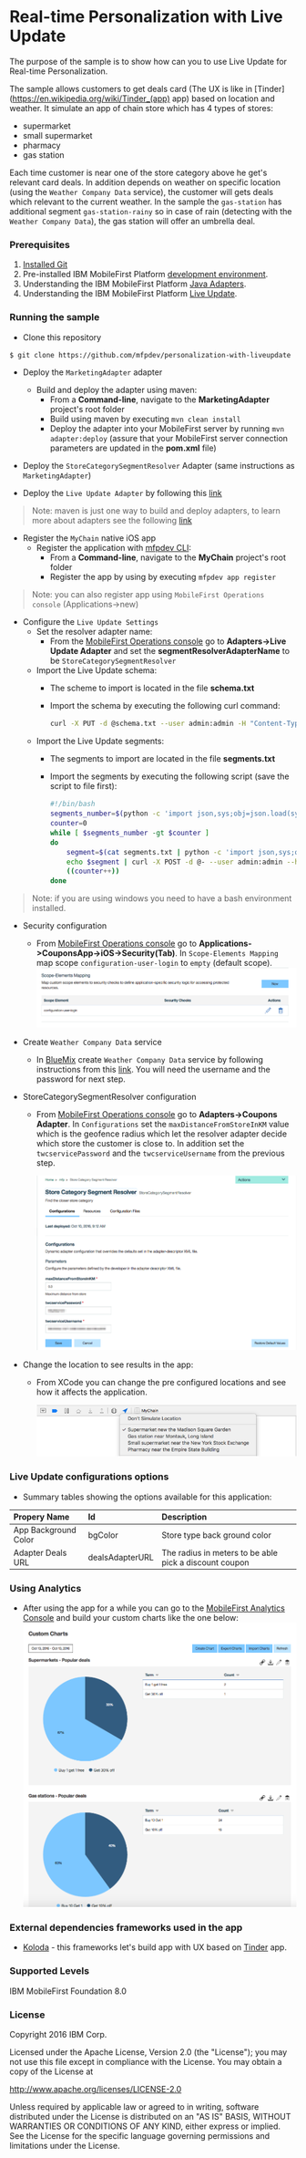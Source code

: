 # Real-time Personalization with Live Update

The purpose of the sample is to show how can you to use Live Update for Real-time Personalization.

The sample allows customers to get deals card (The UX is like in  [Tinder](https://en.wikipedia.org/wiki/Tinder_(app) app) based on location and weather. It simulate an app of chain store which has 4 types of stores:

* supermarket
* small supermarket
* pharmacy
* gas station

Each time customer is near one of the store category above he get's relevant card deals.  In addition depends on weather on specific location (using the `Weather Company Data` service), the customer will gets deals which relevant to the current weather. In the sample the `gas-station` has additional segment `gas-station-rainy` so in case of rain (detecting with the `Weather Company Data`), the gas station will offer an umbrella deal.

### Prerequisites
1. [Installed Git](https://git-scm.com/book/en/v2/Getting-Started-Installing-Git)
2. Pre-installed IBM MobileFirst Platform [development environment](https://mobilefirstplatform.ibmcloud.com/tutorials/en/foundation/8.0/setting-up-your-development-environment/).
3. Understanding the IBM MobileFirst Platform [Java Adapters](https://mobilefirstplatform.ibmcloud.com/tutorials/en/foundation/8.0/adapters/java-adapters/).
4. Understanding the IBM MobileFirst Platform [Live Update](https://mobilefirstplatform.ibmcloud.com/tutorials/en/foundation/8.0/using-the-mfpf-sdk/live-update/).

### Running the sample

- Clone this repository   

 ```bash
 $ git clone https://github.com/mfpdev/personalization-with-liveupdate
 ```

- Deploy the `MarketingAdapter` adapter
  * Build and deploy the adapter using maven:
    * From a **Command-line**, navigate to the **MarketingAdapter** project's root folder
    * Build using maven by executing `mvn clean install`
    * Deploy the adapter into your MobileFirst server by running `mvn adapter:deploy` (assure that your MobileFirst
  server connection parameters are updated in the **pom.xml** file)
- Deploy the `StoreCategorySegmentResolver` Adapter (same instructions as `MarketingAdapter`)

- Deploy the `Live Update Adapter` by following this  [link](https://mobilefirstplatform.ibmcloud.com/tutorials/en/foundation/8.0/using-the-mfpf-sdk/live-update/#adding-live-update-to-mobilefirst-server)

>Note: maven is just one way to build and deploy adapters, to learn more about adapters see the following [link](https://mobilefirstplatform.ibmcloud.com/tutorials/en/foundation/8.0/adapters/)

- Register the `MyChain` native iOS app
  * Register the application with [mfpdev CLI](https://mobilefirstplatform.ibmcloud.com/tutorials/en/foundation/8.0/using-the-mfpf-sdk/using-mobilefirst-cli-to-manage-mobilefirst-artifacts/):
    * From a **Command-line**, navigate to the **MyChain** project's root folder
    * Register the app by using by executing `mfpdev app register`

>Note: you can also register app using `MobileFirst Operations console` (Applications->new)

- Configure the `Live Update Settings`
  - Set the resolver adapter name:
    * From the [MobileFirst Operations console](http://localhost:9080/mfpconsole) go to **Adapters->Live Update Adapter** and set the **segmentResolverAdapterName** to be `StoreCategorySegmentResolver`
  - Import the Live Update schema:
    * The scheme to import is located in the file **schema.txt**
    * Import the schema by executing the following curl command:

      ```bash
      curl -X PUT -d @schema.txt --user admin:admin -H "Content-Type:application/json" http://localhost:9080/mfpadmin/management-apis/2.0/runtimes/mfp/admin-plugins/liveUpdateAdapter/com.github.mfpdev.sample.MyChain/schema
      ```
  - Import the Live Update segments:
    * The segments to import are located in the file **segments.txt**
    * Import the segments by executing the following script (save the script to file first):

      ```bash
      #!/bin/bash
      segments_number=$(python -c 'import json,sys;obj=json.load(sys.stdin);print len(obj["items"]);' < segments.txt)
      counter=0
      while [ $segments_number -gt $counter ]
      do
          segment=$(cat segments.txt | python -c 'import json,sys;obj=json.load(sys.stdin);data_str=json.dumps(obj["items"]['$counter']);print data_str;')
          echo $segment | curl -X POST -d @- --user admin:admin --header "Content-Type:application/json" http://localhost:9080/mfpadmin/management-apis/2.0/runtimes/mfp/admin-plugins/liveUpdateAdapter/com.github.mfpdev.sample.MyChain/segment
          ((counter++))
      done
      ```
>Note: if you are using windows you need to have a bash environment installed.

- Security configuration
  * From [MobileFirst Operations console](http://localhost:9080/mfpconsole) go to **Applications->CouponsApp->iOS->Security(Tab)**. In `Scope-Elements Mapping` map scope `configuration-user-login` to `empty` (default scope).  
  ![Scope Mapping](./images/scopeMapping.png)

- Create `Weather Company Data` service
  * In  [BlueMix](http://www.blumemix.com) create `Weather Company Data` service by following instructions from this [link](https://console.ng.bluemix.net/docs/services/Weather/index.html).  You will need the username and the password for next step.

- StoreCategorySegmentResolver configuration
  * From [MobileFirst Operations console](http://localhost:9080/mfpconsole) go to **Adapters->Coupons Adapter**. In `Configurations` set the `maxDistanceFromStoreInKM` value which is the geofence radius which let the resolver adapter decide which store the customer is close to. In addition set the `twcservicePassword` and the `twcserviceUsername` from the previous step.

    ![Adapter Configuration](./images/adapterConfiguration.png)

- Change the location to see results in the app:
  * From XCode you can change the pre configured locations and see how it affects the application.

    ![Location Based](./images/locationBased.png)



### Live Update configurations options

* Summary tables showing the options available for this application:

| Propery Name   |      Id      |  Description |
|:----------|:-------------|:------|
| App Background Color |  bgColor | Store type back ground color |
| Adapter Deals URL|  dealsAdapterURL | The radius in meters to be able pick a discount coupon |


### Using Analytics

  * After using the app for a while you can go to the [MobileFirst Analytics Console](http://localhost:9080/analytics/console/dashboard) and build your custom charts like the one below:
  ![Scope Mapping](./images/analytics.png)

### External dependencies frameworks used in the app

* [Koloda](https://github.com/Yalantis/Koloda) - this frameworks let's build app with UX based on [Tinder](https://en.wikipedia.org/wiki/Tinder_(app)) app.

### Supported Levels
IBM MobileFirst Foundation 8.0

### License
Copyright 2016 IBM Corp.

Licensed under the Apache License, Version 2.0 (the "License");
you may not use this file except in compliance with the License.
You may obtain a copy of the License at

http://www.apache.org/licenses/LICENSE-2.0

Unless required by applicable law or agreed to in writing, software
distributed under the License is distributed on an "AS IS" BASIS,
WITHOUT WARRANTIES OR CONDITIONS OF ANY KIND, either express or implied.
See the License for the specific language governing permissions and
limitations under the License.
